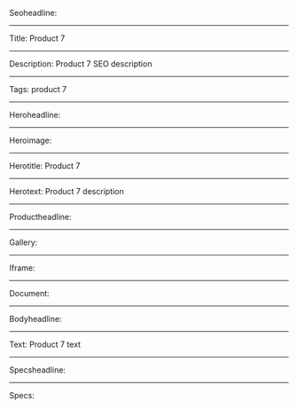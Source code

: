 Seoheadline:

----

Title: Product 7

----

Description: Product 7 SEO description

----

Tags: product 7

----

Heroheadline:

----

Heroimage:

----

Herotitle: Product 7

----

Herotext: Product 7 description

----

Productheadline:

----

Gallery:

----

Iframe:

----

Document:

----

Bodyheadline:

----

Text: Product 7 text

----

Specsheadline:

----

Specs:
